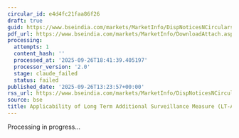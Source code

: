 ```yaml
---
circular_id: e4d4fc21faa86f26
draft: true
guid: https://www.bseindia.com/markets/MarketInfo/DispNoticesNCirculars.aspx?Noticeid={D8E86DCA-D2EA-4D13-BA8A-C0550BD9CA19}&noticeno=20250926-56&dt=09/26/2025&icount=56&totcount=76&flag=0
pdf_url: https://www.bseindia.com/markets/MarketInfo/DownloadAttach.aspx?id=20250926-56&attachedId=a2217025-f60f-4b68-a363-ea253d440795
processing:
  attempts: 1
  content_hash: ''
  processed_at: '2025-09-26T18:41:39.405197'
  processor_version: '2.0'
  stage: claude_failed
  status: failed
published_date: '2025-09-26T13:23:57+00:00'
rss_url: https://www.bseindia.com/markets/MarketInfo/DispNoticesNCirculars.aspx?Noticeid={D8E86DCA-D2EA-4D13-BA8A-C0550BD9CA19}&noticeno=20250926-56&dt=09/26/2025&icount=56&totcount=76&flag=0
source: bse
title: Applicability of Long Term Additional Surveillance Measure (LT-ASM)
---
```


Processing in progress...